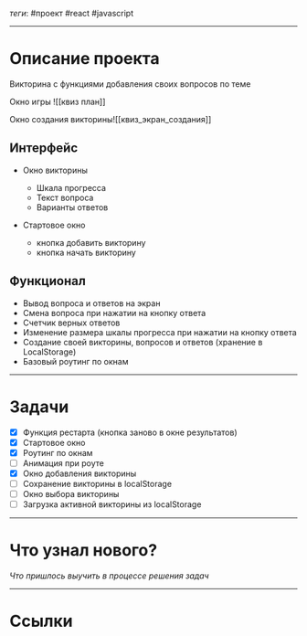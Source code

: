 *теги*: #проект  #react #javascript 
___
# Описание проекта
Викторина с функциями добавления своих вопросов по теме

Окно игры
![[квиз план]]

Окно создания викторины![[квиз_экран_создания]]
## Интерфейс
- Окно викторины
	- Шкала прогресса
	- Текст вопроса
	- Варианты ответов
	
- Стартовое окно
	- кнопка добавить викторину
	- кнопка начать викторину

## Функционал
- Вывод вопроса и ответов на экран
- Смена вопроса при нажатии на кнопку ответа
- Счетчик верных ответов
- Изменение размера шкалы прогресса при нажатии на кнопку ответа
- Создание своей викторины, вопросов и ответов (хранение в LocalStorage)
- Базовый роутинг по окнам

___
# Задачи
- [x] Функция рестарта (кнопка заново в окне результатов)
- [x] Стартовое окно
- [x] Роутинг по окнам
- [ ] Анимация при роуте
- [x] Окно добавления викторины
- [ ] Сохранение викторины в localStorage
- [ ] Окно выбора викторины
- [ ] Загрузка активной викторины из localStorage

___
# Что узнал нового?
*Что пришлось выучить в процессе решения задач*

___
# Ссылки
